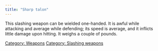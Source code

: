 ```yaml
---
title: "Sharp talon"
---
```


This slashing weapon can be wielded one-handed. It is awful while
attacking and average while defending; its speed is average, and it
inflicts little damage upon hitting. It weighs a couple of pounds.

[Category: Weapons](Category:_Weapons "wikilink") [Category: Slashing
weapons](Category:_Slashing_weapons "wikilink")